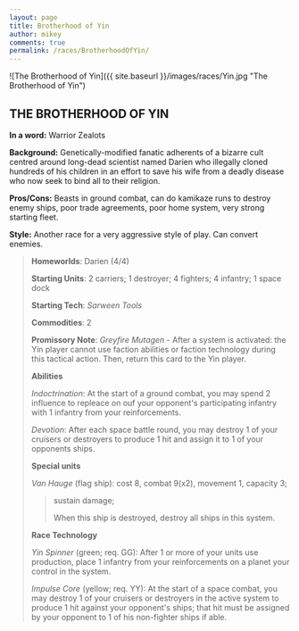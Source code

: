 ```yaml
---
layout: page
title: Brotherhood of Yin
author: mikey
comments: true
permalink: /races/BrotherhoodOfYin/
---
```


![The Brotherhood of Yin]({{ site.baseurl }}/images/races/Yin.jpg "The Brotherhood of Yin")

## THE BROTHERHOOD OF YIN

**In a word:** Warrior Zealots

**Background:** Genetically-modified fanatic adherents of a bizarre cult centred around long-dead scientist named Darien who illegally cloned hundreds of his children in an effort to save his wife from a deadly disease who now seek to bind all to their religion.

**Pros/Cons:** Beasts in ground combat, can do kamikaze runs to destroy enemy ships, poor trade agreements, poor home system, very strong starting fleet.

**Style:** Another race for a very aggressive style of play. Can convert enemies.

>**Homeworlds**:  Darien (4/4)
>
>**Starting Units**: 2 carriers; 1 destroyer; 4 fighters; 4 infantry; 1 space dock 
>
>**Starting Tech**: _Sarween Tools_
>
>**Commodities**: 2
>
>**Promissory Note**: _Greyfire Mutagen_ - After a system is activated: the Yin player cannot use faction abilities or faction technology during this tactical action. Then, return this card to the Yin player.
>
>**Abilities**
>
>_Indoctrination_: At the start of a ground combat, you may spend 2 influence to repleace on ouf your opponent's participating infantry with 1 infantry from your reinforcements.
>
>_Devotion_: After each space battle round, you may destroy 1 of your cruisers or destroyers to produce 1 hit and assign it to 1 of your opponents ships.  
>
>**Special units**
>
>_Van Hauge_ (flag ship): cost 8, combat 9(x2), movement 1, capacity 3; 
>>sustain damage; 
>>
>>When this ship is destroyed, destroy all ships in this system.
>
>**Race Technology**
>
>_Yin Spinner_ (green; req. GG): After 1 or more of your units use production, place 1 infantry from your reinforcements on a planet your control in the system.
>
>_Impulse Core_ (yellow; req. YY): At the start of a space combat, you may destroy 1 of your cruisers or destroyers in the active system to produce 1 hit against your opponent's ships; that hit must be assigned by your opponent to 1 of his non-fighter ships if able. 
